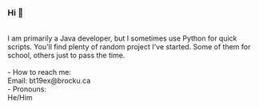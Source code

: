 ### Hi 👋 <br>
<br>
I am primarily a Java developer, but I sometimes use Python for quick scripts. You'll find plenty of random project I've started. Some of them for school, others just to pass the time. <br>
<br>
- How to reach me: <br>
	Email: bt19ex@brocku.ca <br>
- Pronouns: <br>
	He/Him <br>

